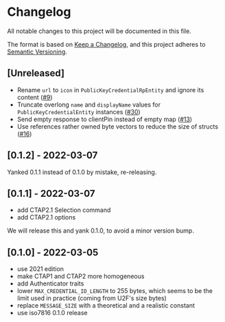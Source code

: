 # Changelog
All notable changes to this project will be documented in this file.

The format is based on [Keep a Changelog](https://keepachangelog.com/en/1.0.0/),
and this project adheres to [Semantic Versioning](https://semver.org/spec/v2.0.0.html).

## [Unreleased]

- Rename `url` to `icon` in `PublicKeyCredentialRpEntity` and ignore its
  content ([#9][])
- Truncate overlong `name` and `displayName` values for `PublicKeyCredentialEntity` instances ([#30][])
- Send empty response to clientPin instead of empty map ([#13][])
- Use references rather owned byte vectors to reduce the size of structs ([#16][])

[#9]: https://github.com/solokeys/ctap-types/issues/9
[#30]: https://github.com/solokeys/fido-authenticator/issues/30
[#13]: https://github.com/solokeys/ctap-types/issues/13
[#16]: https://github.com/trussed-dev/ctap-types/pull/16

## [0.1.2] - 2022-03-07

Yanked 0.1.1 instead of 0.1.0 by mistake, re-releasing.

## [0.1.1] - 2022-03-07

- add CTAP2.1 Selection command
- add CTAP2.1 options

We will release this and yank 0.1.0, to avoid a minor version bump.

## [0.1.0] - 2022-03-05

- use 2021 edition
- make CTAP1 and CTAP2 more homogeneous
- add Authenticator traits
- lower `MAX_CREDENTIAL_ID_LENGTH` to 255 bytes, which seems to be the
  limit used in practice (coming from U2F's size bytes)
- replace `MESSAGE_SIZE` with a theoretical and a realistic constant
- use iso7816 0.1.0 release

